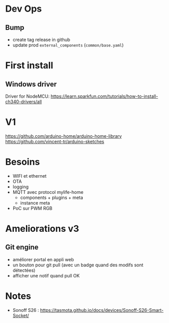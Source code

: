 # Dev Ops

## Bump
- create tag release in github
- update prod `external_components` (`common/base.yaml`)

# First install

## Windows driver

Driver for NodeMCU: https://learn.sparkfun.com/tutorials/how-to-install-ch340-drivers/all

# V1

https://github.com/arduino-home/arduino-home-library
https://github.com/vincent-tr/arduino-sketches

# Besoins

- WIFI et ethernet
- OTA
- logging
- MQTT avec protocol mylife-home
  - components + plugins + meta
  - instance meta
- PoC sur PWM RGB

# Ameliorations v3

## Git engine

- améliorer portal en appli web
- un bouton pour git pull (avec un badge quand des modifs sont détectées)
- afficher une notif quand pull OK

# Notes

- Sonoff S26 : https://tasmota.github.io/docs/devices/Sonoff-S26-Smart-Socket/